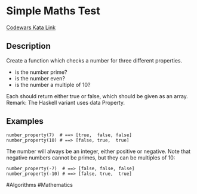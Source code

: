 # Simple Maths Test

[Codewars Kata Link](https://www.codewars.com/kata/5507309481b8bd3b7e001638/python)

## Description
Create a function which checks a number for three different properties.

- is the number prime?
- is the number even?
- is the number a multiple of 10?

Each should return either true or false, which should be given as an array. Remark: The Haskell variant uses data Property.

## Examples
```
number_property(7)  # ==> [true,  false, false] 
number_property(10) # ==> [false, true,  true] 
```
The number will always be an integer, either positive or negative. Note that negative numbers cannot be primes, but they can be multiples of 10:
```
number_property(-7)  # ==> [false, false, false] 
number_property(-10) # ==> [false, true,  true] 
```

#Algorithms #Mathematics